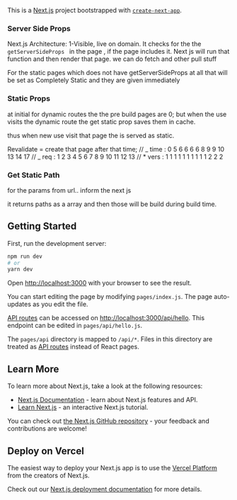 This is a [Next.js](https://nextjs.org/) project bootstrapped with [`create-next-app`](https://github.com/vercel/next.js/tree/canary/packages/create-next-app).

### Server Side Props

Next.js Architecture:
1-Visible, live on domain. It checks for the the `getServerSideProps ` in the page , if the page includes it. Next js will run that function and then render that page.
we can do fetch and other pull stuff

For the static pages which does not have getServerSideProps at all that will be set as Completely Static and they are given immediately

### Static Props

at initial for dynamic routes the the pre build pages are 0;
but when the use visits the dynamic route the get static prop saves them in cache.

thus when new use visit that page the is served as static.

Revalidate = create that page after that time;
// _ time : 0 5 6 6 6 6 8 9 9 10 13 14 17
// _ req : 1 2 3 4 5 6 7 8 9 10 11 12 13
// \* vers : 1 1 1 1 1 1 1 1 1 1 2 2 2

### Get Static Path

for the params from url.. inform the next js

it returns paths as a array and then those will be build during build time.

## Getting Started

First, run the development server:

```bash
npm run dev
# or
yarn dev
```

Open [http://localhost:3000](http://localhost:3000) with your browser to see the result.

You can start editing the page by modifying `pages/index.js`. The page auto-updates as you edit the file.

[API routes](https://nextjs.org/docs/api-routes/introduction) can be accessed on [http://localhost:3000/api/hello](http://localhost:3000/api/hello). This endpoint can be edited in `pages/api/hello.js`.

The `pages/api` directory is mapped to `/api/*`. Files in this directory are treated as [API routes](https://nextjs.org/docs/api-routes/introduction) instead of React pages.

## Learn More

To learn more about Next.js, take a look at the following resources:

- [Next.js Documentation](https://nextjs.org/docs) - learn about Next.js features and API.
- [Learn Next.js](https://nextjs.org/learn) - an interactive Next.js tutorial.

You can check out [the Next.js GitHub repository](https://github.com/vercel/next.js/) - your feedback and contributions are welcome!

## Deploy on Vercel

The easiest way to deploy your Next.js app is to use the [Vercel Platform](https://vercel.com/new?utm_medium=default-template&filter=next.js&utm_source=create-next-app&utm_campaign=create-next-app-readme) from the creators of Next.js.

Check out our [Next.js deployment documentation](https://nextjs.org/docs/deployment) for more details.
